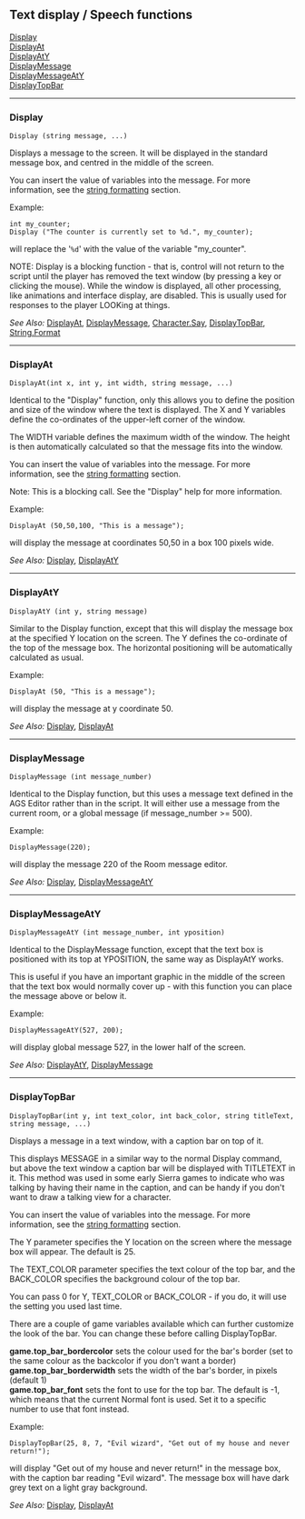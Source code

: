 Text display / Speech functions
-------------------------------

[Display](#Display)\
[DisplayAt](#DisplayAt)\
[DisplayAtY](#DisplayAtY)\
[DisplayMessage](#DisplayMessage)\
[DisplayMessageAtY](#DisplayMessageAtY)\
[DisplayTopBar](#DisplayTopBar)

------------------------------------------------------------------------



### Display

    Display (string message, ...)

Displays a message to the screen. It will be displayed in the standard
message box, and centred in the middle of the screen.

You can insert the value of variables into the message. For more
information, see the [string formatting](ags34#StringFormats)
section.

Example:

    int my_counter;
    Display ("The counter is currently set to %d.", my_counter);

will replace the '`%d`' with the value of the variable "my\_counter".

NOTE: Display is a blocking function - that is, control will not return
to the script until the player has removed the text window (by pressing
a key or clicking the mouse). While the window is displayed, all other
processing, like animations and interface display, are disabled. This is
usually used for responses to the player LOOKing at things.

*See Also:* [DisplayAt](ags78#DisplayAt),
[DisplayMessage](ags78#DisplayMessage),
[Character.Say](ags47#Character.Say),
[DisplayTopBar](ags78#DisplayTopBar),
[String.Format](ags76#String.Format)

------------------------------------------------------------------------



### DisplayAt

    DisplayAt(int x, int y, int width, string message, ...)

Identical to the "Display" function, only this allows you to define the
position and size of the window where the text is displayed. The X and Y
variables define the co-ordinates of the upper-left corner of the
window.

The WIDTH variable defines the maximum width of the window. The height
is then automatically calculated so that the message fits into the
window.

You can insert the value of variables into the message. For more
information, see the [string formatting](ags34#StringFormats)
section.

Note: This is a blocking call. See the "Display" help for more
information.

Example:

    DisplayAt (50,50,100, "This is a message");

will display the message at coordinates 50,50 in a box 100 pixels wide.

*See Also:* [Display](ags78#Display),
[DisplayAtY](ags78#DisplayAtY)

------------------------------------------------------------------------



### DisplayAtY

    DisplayAtY (int y, string message)

Similar to the Display function, except that this will display the
message box at the specified Y location on the screen. The Y defines the
co-ordinate of the top of the message box. The horizontal positioning
will be automatically calculated as usual.

Example:

    DisplayAt (50, "This is a message");

will display the message at y coordinate 50.

*See Also:* [Display](ags78#Display),
[DisplayAt](ags78#DisplayAt)

------------------------------------------------------------------------



### DisplayMessage

    DisplayMessage (int message_number)

Identical to the Display function, but this uses a message text defined
in the AGS Editor rather than in the script. It will either use a
message from the current room, or a global message (if message\_number
&gt;= 500).

Example:

    DisplayMessage(220);

will display the message 220 of the Room message editor.

*See Also:* [Display](ags78#Display),
[DisplayMessageAtY](ags78#DisplayMessageAtY)

------------------------------------------------------------------------



### DisplayMessageAtY

    DisplayMessageAtY (int message_number, int yposition)

Identical to the DisplayMessage function, except that the text box is
positioned with its top at YPOSITION, the same way as DisplayAtY works.

This is useful if you have an important graphic in the middle of the
screen that the text box would normally cover up - with this function
you can place the message above or below it.

Example:

    DisplayMessageAtY(527, 200);

will display global message 527, in the lower half of the screen.

*See Also:* [DisplayAtY](ags78#DisplayAtY),
[DisplayMessage](ags78#DisplayMessage)

------------------------------------------------------------------------



### DisplayTopBar

    DisplayTopBar(int y, int text_color, int back_color, string titleText, string message, ...)

Displays a message in a text window, with a caption bar on top of it.

This displays MESSAGE in a similar way to the normal Display command,
but above the text window a caption bar will be displayed with TITLETEXT
in it. This method was used in some early Sierra games to indicate who
was talking by having their name in the caption, and can be handy if you
don't want to draw a talking view for a character.

You can insert the value of variables into the message. For more
information, see the [string formatting](ags34#StringFormats)
section.

The Y parameter specifies the Y location on the screen where the message
box will appear. The default is 25.

The TEXT\_COLOR parameter specifies the text colour of the top bar, and
the BACK\_COLOR specifies the background colour of the top bar.

You can pass 0 for Y, TEXT\_COLOR or BACK\_COLOR - if you do, it will
use the setting you used last time.

There are a couple of game variables available which can further
customize the look of the bar. You can change these before calling
DisplayTopBar.

**game.top\_bar\_bordercolor** sets the colour used for the bar's border
(set to the same colour as the backcolor if you don't want a border)\
**game.top\_bar\_borderwidth** sets the width of the bar's border, in
pixels (default 1)\
**game.top\_bar\_font** sets the font to use for the top bar. The
default is -1, which means that the current Normal font is used. Set it
to a specific number to use that font instead.

Example:

    DisplayTopBar(25, 8, 7, "Evil wizard", "Get out of my house and never return!");

will display "Get out of my house and never return!" in the message box,
with the caption bar reading "Evil wizard". The message box will have
dark grey text on a light gray background.

*See Also:* [Display](ags78#Display),
[DisplayAt](ags78#DisplayAt)
